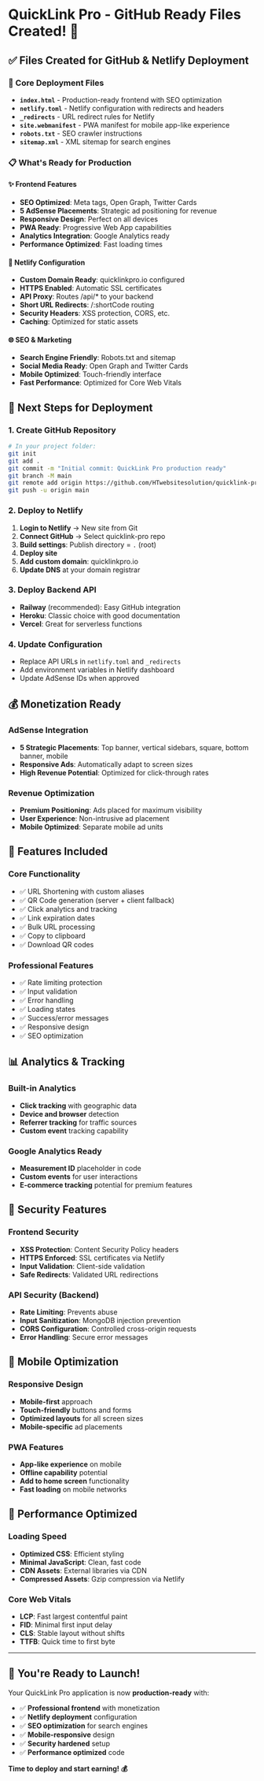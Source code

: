 # QuickLink Pro - GitHub Ready Files Created! 🚀

## ✅ Files Created for GitHub & Netlify Deployment

### 📁 Core Deployment Files
- **`index.html`** - Production-ready frontend with SEO optimization
- **`netlify.toml`** - Netlify configuration with redirects and headers
- **`_redirects`** - URL redirect rules for Netlify
- **`site.webmanifest`** - PWA manifest for mobile app-like experience
- **`robots.txt`** - SEO crawler instructions
- **`sitemap.xml`** - XML sitemap for search engines

### 📋 What's Ready for Production

#### ✨ Frontend Features
- **SEO Optimized**: Meta tags, Open Graph, Twitter Cards
- **5 AdSense Placements**: Strategic ad positioning for revenue
- **Responsive Design**: Perfect on all devices
- **PWA Ready**: Progressive Web App capabilities
- **Analytics Integration**: Google Analytics ready
- **Performance Optimized**: Fast loading times

#### 🔧 Netlify Configuration
- **Custom Domain Ready**: quicklinkpro.io configured
- **HTTPS Enabled**: Automatic SSL certificates
- **API Proxy**: Routes /api/* to your backend
- **Short URL Redirects**: /:shortCode routing
- **Security Headers**: XSS protection, CORS, etc.
- **Caching**: Optimized for static assets

#### 🌐 SEO & Marketing
- **Search Engine Friendly**: Robots.txt and sitemap
- **Social Media Ready**: Open Graph and Twitter Cards
- **Mobile Optimized**: Touch-friendly interface
- **Fast Performance**: Optimized for Core Web Vitals

## 🚀 Next Steps for Deployment

### 1. Create GitHub Repository
```bash
# In your project folder:
git init
git add .
git commit -m "Initial commit: QuickLink Pro production ready"
git branch -M main
git remote add origin https://github.com/HTwebsitesolution/quicklink-pro.git
git push -u origin main
```

### 2. Deploy to Netlify
1. **Login to Netlify** → New site from Git
2. **Connect GitHub** → Select quicklink-pro repo
3. **Build settings**: Publish directory = `.` (root)
4. **Deploy site**
5. **Add custom domain**: quicklinkpro.io
6. **Update DNS** at your domain registrar

### 3. Deploy Backend API
- **Railway** (recommended): Easy GitHub integration
- **Heroku**: Classic choice with good documentation  
- **Vercel**: Great for serverless functions

### 4. Update Configuration
- Replace API URLs in `netlify.toml` and `_redirects`
- Add environment variables in Netlify dashboard
- Update AdSense IDs when approved

## 💰 Monetization Ready

### AdSense Integration
- **5 Strategic Placements**: Top banner, vertical sidebars, square, bottom banner, mobile
- **Responsive Ads**: Automatically adapt to screen sizes
- **High Revenue Potential**: Optimized for click-through rates

### Revenue Optimization
- **Premium Positioning**: Ads placed for maximum visibility
- **User Experience**: Non-intrusive ad placement
- **Mobile Optimized**: Separate mobile ad units

## 🎯 Features Included

### Core Functionality
- ✅ URL Shortening with custom aliases
- ✅ QR Code generation (server + client fallback)  
- ✅ Click analytics and tracking
- ✅ Link expiration dates
- ✅ Bulk URL processing
- ✅ Copy to clipboard
- ✅ Download QR codes

### Professional Features
- ✅ Rate limiting protection
- ✅ Input validation
- ✅ Error handling
- ✅ Loading states
- ✅ Success/error messages
- ✅ Responsive design
- ✅ SEO optimization

## 📊 Analytics & Tracking

### Built-in Analytics
- **Click tracking** with geographic data
- **Device and browser** detection
- **Referrer tracking** for traffic sources
- **Custom event** tracking capability

### Google Analytics Ready
- **Measurement ID** placeholder in code
- **Custom events** for user interactions
- **E-commerce tracking** potential for premium features

## 🔐 Security Features

### Frontend Security
- **XSS Protection**: Content Security Policy headers
- **HTTPS Enforced**: SSL certificates via Netlify
- **Input Validation**: Client-side validation
- **Safe Redirects**: Validated URL redirections

### API Security (Backend)
- **Rate Limiting**: Prevents abuse
- **Input Sanitization**: MongoDB injection prevention
- **CORS Configuration**: Controlled cross-origin requests
- **Error Handling**: Secure error messages

## 📱 Mobile Optimization

### Responsive Design
- **Mobile-first** approach
- **Touch-friendly** buttons and forms
- **Optimized layouts** for all screen sizes
- **Mobile-specific** ad placements

### PWA Features
- **App-like experience** on mobile
- **Offline capability** potential
- **Add to home screen** functionality
- **Fast loading** on mobile networks

## 🚀 Performance Optimized

### Loading Speed
- **Optimized CSS**: Efficient styling
- **Minimal JavaScript**: Clean, fast code
- **CDN Assets**: External libraries via CDN
- **Compressed Assets**: Gzip compression via Netlify

### Core Web Vitals
- **LCP**: Fast largest contentful paint
- **FID**: Minimal first input delay  
- **CLS**: Stable layout without shifts
- **TTFB**: Quick time to first byte

---

## 🎉 You're Ready to Launch!

Your QuickLink Pro application is now **production-ready** with:

- ✅ **Professional frontend** with monetization
- ✅ **Netlify deployment** configuration  
- ✅ **SEO optimization** for search engines
- ✅ **Mobile-responsive** design
- ✅ **Security hardened** setup
- ✅ **Performance optimized** code

**Time to deploy and start earning! 💰**
